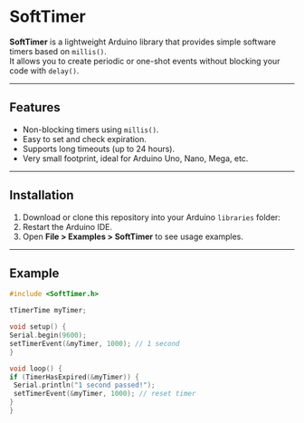 # SoftTimer

**SoftTimer** is a lightweight Arduino library that provides simple software timers based on `millis()`.  
It allows you to create periodic or one-shot events without blocking your code with `delay()`.

---

## Features
- Non-blocking timers using `millis()`.
- Easy to set and check expiration.
- Supports long timeouts (up to 24 hours).
- Very small footprint, ideal for Arduino Uno, Nano, Mega, etc.

---

## Installation
1. Download or clone this repository into your Arduino `libraries` folder:
2. Restart the Arduino IDE.
3. Open **File > Examples > SoftTimer** to see usage examples.

---

## Example

```cpp
#include <SoftTimer.h>

tTimerTime myTimer;

void setup() {
Serial.begin(9600);
setTimerEvent(&myTimer, 1000); // 1 second
}

void loop() {
if (TimerHasExpired(&myTimer)) {
 Serial.println("1 second passed!");
 setTimerEvent(&myTimer, 1000); // reset timer
}
}
